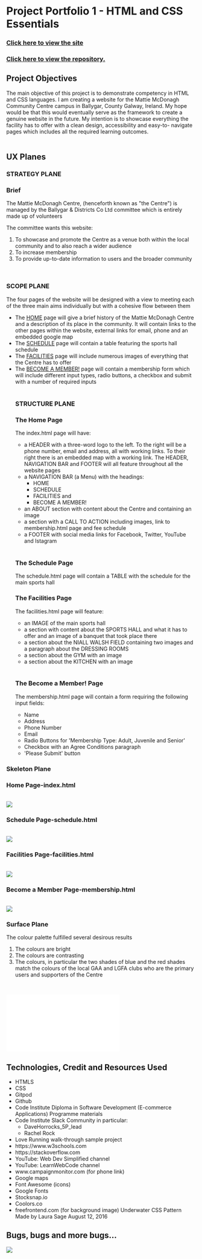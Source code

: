 # Project Portfolio 1 - HTML and CSS Essentials

### [Click here to view the site](https://veronicaquinn.github.io/project-one-mattie-mcdonagh-centre/)
### [Click here to view the repository.](https://github.com/VeronicaQuinn/project-one-mattie-mcdonagh-centre)


## Project Objectives
The main objective of this project is to demonstrate competency in HTML and CSS languages.  I am creating a website for the Mattie McDonagh Community Centre campus in Ballygar, County Galway, Ireland.  My hope would be that this would eventually serve as the framework to create a genuine website in the future.  My intention is to showcase everything the facility has to offer with a clean design, accessibility and easy-to- navigate pages which includes all the required learning outcomes.
<br>
<br>
## UX Planes

### STRATEGY PLANE
### Brief

The Mattie McDonagh Centre, (henceforth known as "the Centre") is managed by the Ballygar & Districts Co Ltd committee which is entirely made up of volunteers

The committee wants this website:
<ol>
<li>To showcase and promote the Centre as a venue both within the local community and to also reach a wider audience</li>
<li>To increase membership</li>
<li>To provide up-to-date information to users and the broader community</li>
</ol>
<br>


### SCOPE PLANE

<p>The four pages of the website will be designed with a view to meeting each of the three main aims individually but with a cohesive flow between them</p>
<ul>
<li>The <u>HOME</u> page will give a brief history of the Mattie McDonagh Centre and a description of its place in the community.  It will contain links to the other pages within the website, external links for email, phone and an embedded google map</li>
<li>The <u>SCHEDULE</u> page will contain a table featuring the sports hall schedule</li>
<li>The <u>FACILITIES</u> page will include numerous images of everything that the Centre has to offer</li>
<li>The <u>BECOME A MEMBER!</u> page will contain a membership form which will include different input types, radio buttons, a checkbox and submit with a number of required inputs</li>
<br>

### STRUCTURE PLANE

### The Home Page
The index.html page will have:
<ul>
<li>a HEADER with a three-word logo to the left.  To the right will be a phone number, email and address, all with working links.  To their right there is an embedded map with a working link.  The HEADER, NAVIGATION BAR and FOOTER will all feature throughout all the website pages</li>
<li>a NAVIGATION BAR (a Menu) with the headings:
<ul>
<li>HOME</li>
<li>SCHEDULE</li>
<li>FACILITIES and</li>
<li>BECOME A MEMBER!</li>
</ul>
</li>
<li>an ABOUT section with content about the Centre and containing an image</li>
<li>a section with a CALL TO ACTION including images, link to membership.html page and fee schedule</li>
<li>a FOOTER with social media links for Facebook, Twitter, YouTube and Istagram</li>
</ul>
<br>

### The Schedule Page

The schedule.html page will contain a TABLE with the schedule for the main sports hall
<br>

### The Facilities Page

The facilities.html page will feature:
<ul>
<li>an IMAGE of the main sports hall</li>
<li>a section with content about the SPORTS HALL and what it has to offer and an image of a banquet that took place there</li>
<li>a section about the NIALL WALSH FIELD containing two images and a paragraph about the DRESSING ROOMS</li>
<li>a section about the GYM with an image</li>
<li>a section about the KITCHEN with an image</li>
</ul>
<br>

### The Become a Member! Page

The membership.html page will contain a form requiring the following input fields:
<ul>
<li>Name</li>
<li>Address</li>
<li>Phone Number</li>
<li>Email </li>
<li>Radio Buttons for 'Membership Type:  Adult, Juvenile and Senior'</li>
<li>Checkbox with an Agree Conditions paragraph</li>
<li>'Please Submit' button</li>

</ul>

</ul>

### Skeleton Plane

### Home Page-index.html
<br>
<img src="./assets/images/skeleton-home-page.jpg"  >

<br>

### Schedule Page-schedule.html
<br>
<img src="./assets/images/skeleton-schedule.jpg"  >

<br>

### Facilities Page-facilities.html
<br>
<img src="./assets/images/skeleton-facilities.jpg">

<br>

### Become a Member Page-membership.html
<br>
<img src="./assets/images/skeleton-membership.jpg"  >

<br>


### Surface Plane

The colour palette fulfilled several desirous results
<ol>
<li>The colours are bright</li>
<li>The colours are contrasting</li>
<li>The colours, in particular the two shades of blue and the red shades match the colours of the local GAA and LGFA clubs who are the primary users and supporters of the Centre</li>
</ol>
<br>

![Website color pallete](./assets/images/coloor-palette.pdf)


## Technologies, Credit and Resources Used

<ul>
<li>HTMLS</li>
<li>CSS</li>
<li>Gitpod</li>
<li>Github</li>
<li>Code Institute Diploma in Software Development (E-commerce Applications) Programme materials</li>
<li>Code Institute Slack Community in particular:
<ul><li>DaveHorrocks_5P_lead</li>
<li>Rachel Rock</li>
</ul>
<li>Love Running walk-through sample project</li>
<li>https://www.w3schools.com</li>
<li>https://stackoverflow.com</li>
<li>YouTube: Web Dev Simplified channel</li>
<li>YouTube: LearnWebCode channel</li>
<li>www.campaignmonitor.com (for phone link)</li>
<li>Google maps</li>
<li>Font Awesome (icons)</li>
<li>Google Fonts</li>
<li>Stocksnap.io</li>
<li>Coolors.co</li>
<li>freefrontend.com (for background image) 
Underwater CSS Pattern
Made by Laura Sage
August 12, 2016</li>
</ul> 

## Bugs, bugs and more bugs...



<img src="./assets/images/alignment-bug.png">







